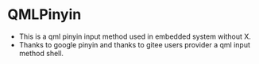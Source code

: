 # QMLPinyin

- This is a qml pinyin input method used in embedded system without X.
- Thanks to google pinyin and thanks to gitee users provider a qml input method shell.
